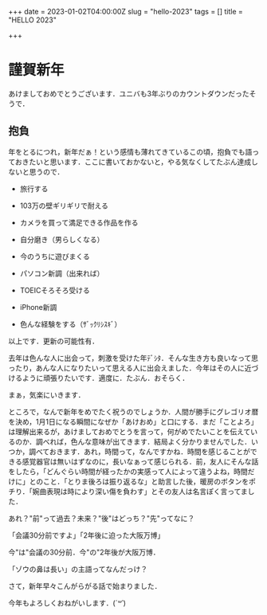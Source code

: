 +++
date = 2023-01-02T04:00:00Z
slug = "hello-2023"
tags = []
title = "HELLO 2023"

+++
# 謹賀新年

あけましておめでとうございます．ユニバも3年ぶりのカウントダウンだったそうで．

## 抱負

年をとるにつれ，新年だぁ！という感情も薄れてきているこの頃，抱負でも語っておきたいと思います．ここに書いておかないと，やる気なくしてたぶん達成しないと思うので．

* 旅行する


* 103万の壁ギリギリで耐える


* カメラを買って満足できる作品を作る


* 自分磨き（男らしくなる）


* 今のうちに遊びまくる


* パソコン新調（出来れば）


* TOEICそろそろ受ける


* iPhone新調


* 色んな経験をする（ｻﾞｯｸﾘｼｽｷﾞ）

以上です．更新の可能性有．

去年は色んな人に出会って，刺激を受けた年ﾃﾞｼﾀ．そんな生き方も良いなって思ったり，あんな人になりたいって思える人に出会えました．今年はその人に近づけるように頑張りたいです．適度に．たぶん．おそらく．

まぁ，気楽にいきます．

ところで，なんで新年をめでたく祝うのでしょうか．人間が勝手にグレゴリオ暦を決め，1月1日になる瞬間になぜか「あけおめ」と口にする．まだ「ことよろ」は理解出来るが，あけましておめでとうを言って，何がめでたいことを伝えているのか．調べれば，色んな意味が出てきます．結局よく分かりませんでした．いつか，調べておきます．あれ，時間って，なんですかね．時間を感じることができる感覚器官は無いはずなのに，長いなぁって感じられる．前，友人にそんな話をしたら，「どんぐらい時間が経ったかの実感って人によって違うよね，時間だけに」とのこと．「とりま後ろは振り返るな」と助言した後，暖房のボタンをポチり．「婉曲表現は時により深い傷を負わす」とその友人は名言ぽく言ってました．

あれ？"前"って過去？未来？"後"はどっち？"先"ってなに？

「会議30分前ですよ」「2年後に迫った大阪万博」

今"は"会議の30分前．今"の"2年後が大阪万博．

「ゾウの鼻は長い」の主語ってなんだっけ？

さて，新年早々こんがらがる話で始まりました．

今年もよろしくおねがいします．(*´꒳\`*)